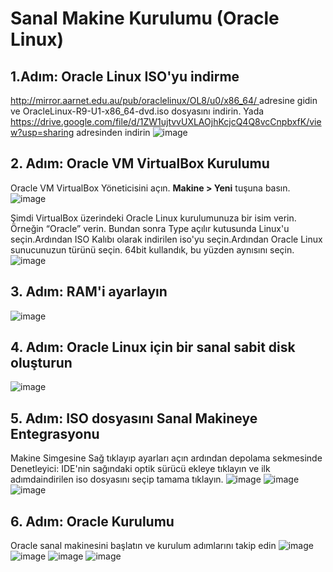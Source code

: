 # Sanal Makine Kurulumu (Oracle Linux)
## 1.Adım: Oracle Linux ISO'yu indirme
[http://mirror.aarnet.edu.au/pub/oraclelinux/OL8/u0/x86_64/ ](http://ftp.linux.org.uk/pub/distributions/enterprise/OL9/u1/x86_64/)adresine gidin ve OracleLinux-R9-U1-x86_64-dvd.iso  dosyasını indirin.
Yada https://drive.google.com/file/d/1ZW1ujtvvUXLAOjhKcjcQ4Q8vcCnpbxfK/view?usp=sharing adresinden indirin
![image](https://github.com/fuatsezer/Data-Engineering/assets/63423939/a3c158c3-f2b2-4d4d-b4cd-4d7f74ed6c22)



## 2. Adım: Oracle VM VirtualBox Kurulumu
Oracle VM VirtualBox Yöneticisini açın. **Makine > Yeni** tuşuna basın.
![image](https://github.com/fuatsezer/Data-Engineering/assets/63423939/dd841da2-2881-46ac-b92b-8437740db558)

Şimdi VirtualBox üzerindeki Oracle Linux kurulumunuza bir isim verin. Örneğin “Oracle” verin. Bundan sonra Type açılır kutusunda Linux'u seçin.Ardından ISO Kalıbı olarak indirilen iso'yu seçin.Ardından Oracle Linux sunucunuzun türünü seçin. 64bit kullandık, bu yüzden aynısını seçin. 
![image](https://github.com/fuatsezer/Data-Engineering/assets/63423939/831d0670-31ad-4891-98f0-4b16d9ac5b9b)



## 3. Adım: RAM'i ayarlayın
![image](https://github.com/fuatsezer/Data-Engineering/assets/63423939/0ccb4739-76ea-4c63-859f-afc57398b254)
## 4. Adım: Oracle Linux için bir sanal sabit disk oluşturun
![image](https://github.com/fuatsezer/Data-Engineering/assets/63423939/d26d5253-5092-4999-82b5-f24accf743d9)

## 5. Adım: ISO dosyasını  Sanal Makineye Entegrasyonu
Makine Simgesine Sağ tıklayıp ayarları açın ardından depolama sekmesinde Denetleyici: IDE'nin sağındaki optik sürücü ekleye tıklayın ve ilk adımdaindirilen iso dosyasını seçip tamama tıklayın.
![image](https://github.com/fuatsezer/Data-Engineering/assets/63423939/ee8cb10d-d681-4a44-b7e6-c435b3558db3)
![image](https://github.com/fuatsezer/Data-Engineering/assets/63423939/99926e6d-07af-4065-b43b-6a7d60129287)
![image](https://github.com/fuatsezer/Data-Engineering/assets/63423939/42f2f2f2-852e-48fa-8014-36fc5edceaec)




## 6. Adım: Oracle Kurulumu
Oracle sanal makinesini başlatın ve kurulum adımlarını takip edin
![image](https://github.com/fuatsezer/Data-Engineering/assets/63423939/0200f3c9-58c6-4ff0-808a-e2a53310ad0b)
![image](https://github.com/fuatsezer/Data-Engineering/assets/63423939/414b96ae-932d-4e2a-aefd-55808c888586)
![image](https://github.com/fuatsezer/Data-Engineering/assets/63423939/d1d06f74-7246-4e5d-9c41-af0ace57a762)
![image](https://github.com/fuatsezer/Data-Engineering/assets/63423939/0fd7ee15-fc8c-4013-8fe0-678761208366)





